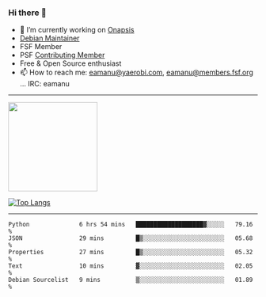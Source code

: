 ### Hi there 👋


- 🔭 I’m currently working on [Onapsis](http://onapsis.com)
- [Debian Maintainer](https://qa.debian.org/developer.php?login=eamanu%40yaerobi.com)
- FSF Member
- PSF [Contributing Member](https://www.python.org/psf/membership/#what-membership-classes-are-there)
- Free & Open Source enthusiast 
- 📫 How to reach me: eamanu@yaerobi.com, eamanu@members.fsf.org ... IRC: eamanu

---

<img height="180em" src="https://github-readme-stats.vercel.app/api?theme=dark&username=eamanu&show_icons=true&hide_border=true&&count_private=true&include_all_commits=true" />

[![Top Langs](https://github-readme-stats.vercel.app/api/top-langs/?theme=dark&username=eamanu&layout=compact)](https://github.com/anuraghazra/github-readme-stats)

---

<!--START_SECTION:waka-->
```text
Python              6 hrs 54 mins   ███████████████████▓░░░░░   79.16 % 
JSON                29 mins         █▒░░░░░░░░░░░░░░░░░░░░░░░   05.68 % 
Properties          27 mins         █▒░░░░░░░░░░░░░░░░░░░░░░░   05.32 % 
Text                10 mins         ▓░░░░░░░░░░░░░░░░░░░░░░░░   02.05 % 
Debian Sourcelist   9 mins          ▒░░░░░░░░░░░░░░░░░░░░░░░░   01.89 % 
```
<!--END_SECTION:waka-->
